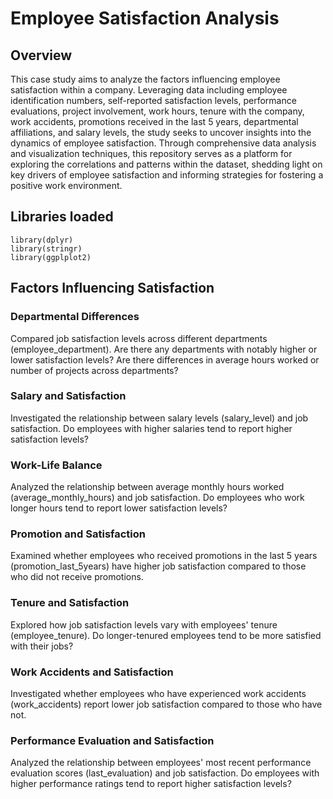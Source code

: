 # Employee Satisfaction Analysis

## Overview
This case study aims to analyze the factors influencing employee satisfaction within a company. Leveraging data including employee identification numbers, self-reported satisfaction levels, performance evaluations, project involvement, work hours, tenure with the company, work accidents, promotions received in the last 5 years, departmental affiliations, and salary levels, the study seeks to uncover insights into the dynamics of employee satisfaction. Through comprehensive data analysis and visualization techniques, this repository serves as a platform for exploring the correlations and patterns within the dataset, shedding light on key drivers of employee satisfaction and informing strategies for fostering a positive work environment.

## Libraries loaded
```
library(dplyr)
library(stringr)
library(ggplplot2)
```

## Factors Influencing Satisfaction
### Departmental Differences
Compared job satisfaction levels across different departments (employee_department). Are there any departments with notably higher or lower satisfaction levels? Are there differences in average hours worked or number of projects across departments?

### Salary and Satisfaction
Investigated the relationship between salary levels (salary_level) and job satisfaction. Do employees with higher salaries tend to report higher satisfaction levels?

### Work-Life Balance
Analyzed the relationship between average monthly hours worked (average_monthly_hours) and job satisfaction. Do employees who work longer hours tend to report lower satisfaction levels?

### Promotion and Satisfaction
Examined whether employees who received promotions in the last 5 years (promotion_last_5years) have higher job satisfaction compared to those who did not receive promotions.

### Tenure and Satisfaction
Explored how job satisfaction levels vary with employees' tenure (employee_tenure). Do longer-tenured employees tend to be more satisfied with their jobs?

### Work Accidents and Satisfaction
Investigated whether employees who have experienced work accidents (work_accidents) report lower job satisfaction compared to those who have not.

### Performance Evaluation and Satisfaction
Analyzed the relationship between employees' most recent performance evaluation scores (last_evaluation) and job satisfaction. Do employees with higher performance ratings tend to report higher satisfaction levels?

